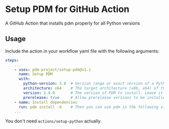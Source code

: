 # Setup PDM for GitHub Action

A GitHub Action that installs pdm properly for all Python versions

## Usage

Include the action in your workflow yaml file with the following arguments:

```yaml
steps:
    ...
    - uses: pdm-project/setup-pdm@v1.1
      name: Setup PDM
      with:
        python-version: 3.8  # Version range or exact version of a Python version to use, the same as actions/setup-python
        architecture: x64    # The target architecture (x86, x64) of the Python interpreter. the same as actions/setup-python
        version: 1.4.0       # The version of PDM to install. Leave it as empty to use the latest version from PyPI
        prerelease: true     # Allow prerelease versions to be installed
    - name: Install dependencies
      run: pdm install -d    # Then you can use pdm in the following steps.
    ...
```

You don't need `actions/setup-python` actually.
